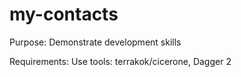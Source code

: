# my-contacts
Purpose:
Demonstrate development skills

Requirements:
Use tools: terrakok/cicerone, Dagger 2
